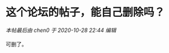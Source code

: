 # 这个论坛的帖子，能自己删除吗？


<i class="pstatus"> 本帖最后由 chen0 于 2020-10-28 22:44 编辑 </i><br />
<br />
可删了。<br />

